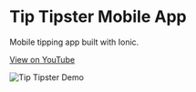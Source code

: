 # Tip Tipster Mobile App

Mobile tipping app built with Ionic.

[View on YouTube](https://www.youtube.com/channel/UCk-3NdAOz-_sgGz1pWWFeKg)

![Tip Tipster Demo](tipTipsterGif.gif)
